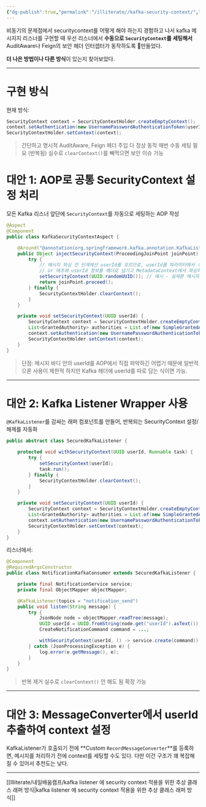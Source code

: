 ```yaml
---
{"dg-publish":true,"permalink":"/illiterate//kafka-security-context/","tags":["kafka","async"],"noteIcon":"","created":"2025-04-18T10:50:00","updated":"2025-04-18T10:54:50+09:00"}
---
```


비동기의 문제점에서 securitycontext를 어떻게 해야 하는지 경험하고 나서 kafka 메시지지 리스너를 구현할 때 우선 리스너에서 **수동으로 `SecurityContext`를 세팅해서** AuditAware나 Feign의 보안 헤더 인터셉터가 동작하도록 만들었다.

**더 나은 방법이나 다른 방식**이 있는지 찾아보았다.

---

# 구현 방식

현재 방식:

```java
SecurityContext context = SecurityContextHolder.createEmptyContext();
context.setAuthentication(new UsernamePasswordAuthenticationToken(userId, null, authorities));
SecurityContextHolder.setContext(context);
```

> 간단하고 명시적
> AuditAware, Feign 헤더 주입 다 정상 동작
> 매번 수동 세팅 필요 (반복됨)
> 실수로 `clearContext()`를 빼먹으면 보안 이슈 가능

# 대안 1: AOP로 공통 SecurityContext 설정 처리

모든 Kafka 리스너 앞단에 `SecurityContext`를 자동으로 세팅하는 AOP 작성

```java
@Aspect
@Component
public class KafkaSecurityContextAspect {

    @Around("@annotation(org.springframework.kafka.annotation.KafkaListener)")
    public Object injectSecurityContext(ProceedingJoinPoint joinPoint) throws Throwable {
        try {
            // 메시지 파싱 전 단계에선 userId를 모르므로, userId를 파라미터에서 추출하는 로직 필요
            // or 애초에 userId 정보를 헤더로 넘기고 MetadataContext에서 파싱하는 식도 가능
            setSecurityContext(UUID.randomUUID()); // 예시 - 실제론 메시지 파싱 결과 사용
            return joinPoint.proceed();
        } finally {
            SecurityContextHolder.clearContext();
        }
    }

    private void setSecurityContext(UUID userId) {
        SecurityContext context = SecurityContextHolder.createEmptyContext();
        List<GrantedAuthority> authorities = List.of(new SimpleGrantedAuthority("ROLE_USER"));
        context.setAuthentication(new UsernamePasswordAuthenticationToken(userId, null, authorities));
        SecurityContextHolder.setContext(context);
    }
}
```

> 단점: 메시지 바디 안의 userId를 AOP에서 직접 파악하긴 어렵기 때문에 일반적으론 사용이 제한적
> 하지만 Kafka 헤더에 userId를 따로 담는 식이면 가능.

---

# 대안 2: Kafka Listener Wrapper 사용

`@KafkaListener`를 감싸는 래퍼 컴포넌트를 만들어, 반복되는 SecurityContext 설정/해제를 자동화

```java
public abstract class SecuredKafkaListener {

    protected void withSecurityContext(UUID userId, Runnable task) {
        try {
            setSecurityContext(userId);
            task.run();
        } finally {
            SecurityContextHolder.clearContext();
        }
    }

    private void setSecurityContext(UUID userId) {
        SecurityContext context = SecurityContextHolder.createEmptyContext();
        List<GrantedAuthority> authorities = List.of(new SimpleGrantedAuthority("ROLE_USER"));
        context.setAuthentication(new UsernamePasswordAuthenticationToken(userId, null, authorities));
        SecurityContextHolder.setContext(context);
    }
}
```

리스너에서:

```java
@Component
@RequiredArgsConstructor
public class NotificationKafkaConsumer extends SecuredKafkaListener {

    private final NotificationService service;
    private final ObjectMapper objectMapper;

    @KafkaListener(topics = "notification_send")
    public void listen(String message) {
        try {
            JsonNode node = objectMapper.readTree(message);
            UUID userId = UUID.fromString(node.get("userId").asText());
            CreateNotificationCommand command = ...;

            withSecurityContext(userId, () -> service.create(command));
        } catch (JsonProcessingException e) {
            log.error(e.getMessage(), e);
        }
    }
}
```

> 반복 제거
> 실수로 `clearContext()` 안 해도 됨
> 확장 가능
  

---

# 대안 3: MessageConverter에서 userId 추출하여 context 설정

KafkaListener가 호출되기 전에 **Custom `RecordMessageConverter`**를 등록하면, 메시지를 처리하기 전에 context를 세팅할 수도 있다. 다만 이건 구조가 꽤 복잡해질 수 있어서 추천도는 낮다.

--- 
[[Illiterate/내일배움캠프/kafka listener 에 security context 적용을 위한 추상 클래스 래퍼 방식\|kafka listener 에 security context 적용을 위한 추상 클래스 래퍼 방식]]